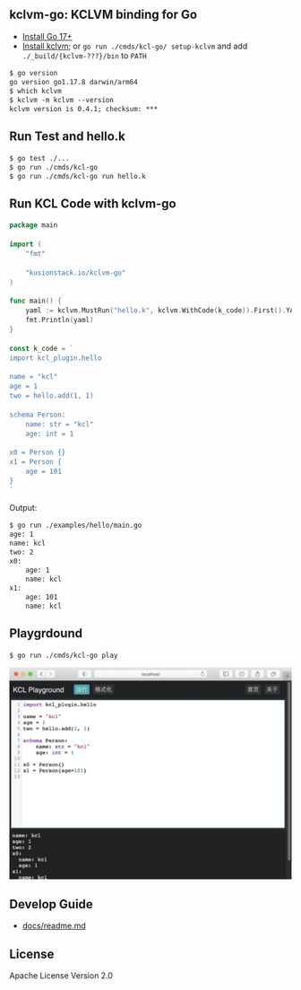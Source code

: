 ## kclvm-go: KCLVM binding for Go

- [Install Go 17+](https://go.dev/dl/)
- [Install kclvm](https://kusionstack.io/docs/user_docs/getting-started/install); or `go run ./cmds/kcl-go/ setup-kclvm` and add `./_build/{kclvm-???}/bin` to `PATH`

```
$ go version
go version go1.17.8 darwin/arm64
$ which kclvm
$ kclvm -m kclvm --version
kclvm version is 0.4.1; checksum: ***
```

## Run Test and hello.k

```
$ go test ./...
$ go run ./cmds/kcl-go
$ go run ./cmds/kcl-go run hello.k
```

## Run KCL Code with kclvm-go

```go
package main

import (
	"fmt"

	"kusionstack.io/kclvm-go"
)

func main() {
	yaml := kclvm.MustRun("hello.k", kclvm.WithCode(k_code)).First().YAMLString()
	fmt.Println(yaml)
}

const k_code = `
import kcl_plugin.hello

name = "kcl"
age = 1
two = hello.add(1, 1)

schema Person:
    name: str = "kcl"
    age: int = 1

x0 = Person {}
x1 = Person {
    age = 101
}
`
```

Output:

```
$ go run ./examples/hello/main.go 
age: 1
name: kcl
two: 2
x0:
    age: 1
    name: kcl
x1:
    age: 101
    name: kcl
```

## Playgrdound

```
$ go run ./cmds/kcl-go play
```

![](./docs/images/play.jpg)

## Develop Guide

- [docs/readme.md](docs/readme.md)

## License

Apache License Version 2.0
